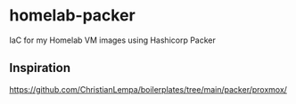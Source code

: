 # homelab-packer
IaC for my Homelab VM images using Hashicorp Packer

## Inspiration
https://github.com/ChristianLempa/boilerplates/tree/main/packer/proxmox/
